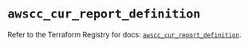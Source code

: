 # `awscc_cur_report_definition`

Refer to the Terraform Registry for docs: [`awscc_cur_report_definition`](https://registry.terraform.io/providers/hashicorp/awscc/0.70.0/docs/resources/cur_report_definition).
